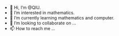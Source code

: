 - 👋 Hi, I’m @QIU.
- 👀 I’m interested in mathematics.
- 🌱 I’m currently learning mathematics and computer.
- 💞️ I’m looking to collaborate on ...
- 📫 How to reach me ...

<!---
1196932672/1196932672 is a ✨ special ✨ repository because its `README.md` (this file) appears on your GitHub profile.
You can click the Preview link to take a look at your changes.
--->
